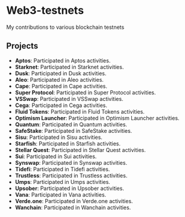 # Web3-testnets
My contributions to various blockchain testnets

## Projects
- **Aptos**: Participated in Aptos activities.
- **Starknet**: Participated in Starknet activities.
- **Dusk**: Participated in Dusk activities.
- **Aleo**: Participated in Aleo activities.
- **Cape**: Participated in Cape activities.
- **Super Protocol**: Participated in Super Protocol activities.
- **VSSwap**: Participated in VSSwap activities.
- **Cega**: Participated in Cega activities.
- **Fluid Tokens**: Participated in Fluid Tokens activities.
- **Optimism Launcher**: Participated in Optimism Launcher activities.
- **Quantum**: Participated in Quantum activities.
- **SafeStake**: Participated in SafeStake activities.
- **Sisu**: Participated in Sisu activities.
- **Starfish**: Participated in Starfish activities.
- **Stellar Quest**: Participated in Stellar Quest activities.
- **Sui**: Participated in Sui activities.
- **Synswap**: Participated in Synswap activities.
- **Tidefi**: Participated in Tidefi activities.
- **Trustless**: Participated in Trustless activities.
- **Umps**: Participated in Umps activities.
- **Upsober**: Participated in Upsober activities.
- **Vana**: Participated in Vana activities.
- **Verde.one**: Participated in Verde.one activities.
- **Wanchain**: Participated in Wanchain activities.
